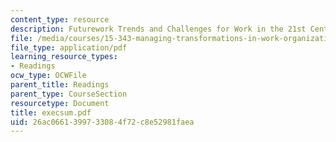 ```yaml
---
content_type: resource
description: Futurework Trends and Challenges for Work in the 21st Century
file: /media/courses/15-343-managing-transformations-in-work-organizations-and-society-spring-2002/26ac0661399733084f72c8e52981faea_execsum.pdf
file_type: application/pdf
learning_resource_types:
- Readings
ocw_type: OCWFile
parent_title: Readings
parent_type: CourseSection
resourcetype: Document
title: execsum.pdf
uid: 26ac0661-3997-3308-4f72-c8e52981faea
---
```

